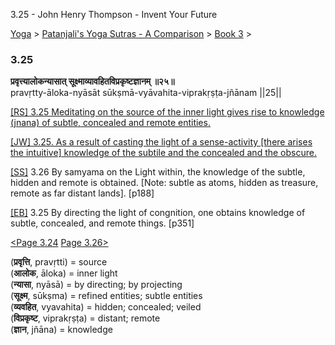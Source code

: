 3.25 - John Henry Thompson - Invent Your Future   
    

[Yoga](../../../yoga.md)‎ > ‎[Patanjali's Yoga Sutras - A Comparison](../../patanjani.md)‎ > ‎[Book 3](../book-3.md)‎ > ‎

### 3.25

**प्रवृत्त्यालोकन्यासात् सूक्ष्माव्यावहितविप्रकृष्टज्ञानम् ॥२५॥**  
pravṛtty-āloka-nyāsāt sūkṣmā-vyāvahita-viprakṛṣṭa-jñānam ||25||  
  
  
[\[RS\] 3.25 Meditating on the source of the inner light gives rise to knowledge (jnana) of subtle, concealed and remote entities.](http://www.ashtangayoga.info/philosophy/yoga-sutra-patanjali/chapter-3/item/pravritty-aloka-nyasat-sukshma-vyavahita-viprakrishta/)  
  
[\[JW\] 3.25. As a result of casting the light of a sense-activity \[there arises the intuitive\] knowledge of the subtile and the concealed and the obscure.](http://books.google.com/books?id=YzFImjtOxUwC&pg=PA253&ci=85%2C946%2C743%2C80&source=bookclip)  
  
[\[SS\]](http://www.amazon.com/Yoga-Sutras-Patanjali-Commentary-Satchidananda/dp/0932040381) 3.26 By samyama on the Light within, the knowledge of the subtle, hidden and remote is obtained. \[Note: subtle as atoms, hidden as treasure, remote as far distant lands\]. \[p188\]  
  
[\[EB\]](http://www.amazon.com/Yoga-Sutras-Patanjali-Translation-Commentary/dp/0865477361/ref=sr_1_1?ie=UTF8&s=books&qid=1250508322&sr=1-1) 3.25 By directing the light of congnition, one obtains knowledge of subtle, concealed, and remote things. \[p351\]  
  
  
[<Page 3.24](324.md)  [Page 3.26>](326.md)  

(**प्रवृत्ति**, pravṛtti) = source  
(**आलोक**, āloka) = inner light  
(**न्यासा**, nyāsā) = by directing; by projecting  
(**सूक्ष्म**, sūkṣma) = refined entities; subtle entities  
(**व्यवहित**, vyavahita) = hidden; concealed; veiled  
(**विप्रकृष्ट**, viprakṛṣṭa) = distant; remote  
(**ज्ञान**, jñāna) = knowledge

